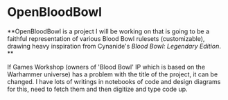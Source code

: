 # OpenBloodBowl

**OpenBloodBowl is a project I will be working on that is going to be a faithful representation of various Blood Bowl rulesets (customizable), drawing heavy inspiration from Cynanide's *Blood Bowl: Legendary Edition*. **

If Games Workshop (owners of 'Blood Bowl' IP which is based on the Warhammer universe) has a problem with the title of the project, it can be changed. I have lots of writings in notebooks of code and design diagrams for this, need to fetch them and then digitize and type code up.
